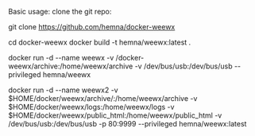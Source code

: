 Basic usage:
clone the git repo:

git clone https://github.com/hemna/docker-weewx

cd docker-weewx
docker build -t hemna/weewx:latest .

docker run -d --name weewx -v <path to >/docker-weewx/archive:/home/weewx/archive -v /dev/bus/usb:/dev/bus/usb --privileged hemna/weewx

docker run -d --name weewx2 -v $HOME/docker/weewx/archive/:/home/weewx/archive -v $HOME/docker/weewx/logs:/home/weewx/logs -v $HOME/docker/weewx/public_html:/home/weewx/public_html -v /dev/bus/usb:/dev/bus/usb -p 80:9999 --privileged hemna/weewx:latest
